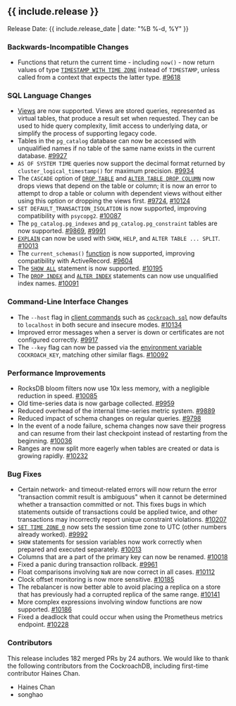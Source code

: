 <h2 id="{{ include.release | slugify }}">{{ include.release }}</h2>

Release Date: {{ include.release_date | date: "%B %-d, %Y" }}

<h3 id="beta-20161027-backwards-incompatible-changes">Backwards-Incompatible Changes</h3>

- Functions that return the current time - including `now()` - now return values of type [`TIMESTAMP WITH TIME ZONE`](https://www.cockroachlabs.com/docs/v1.0/timestamp) instead of `TIMESTAMP`, unless called from a context that expects the latter type. [#9618](https://github.com/cockroachdb/cockroach/pull/9618)

<h3 id="beta-20161027-sql-language-changes">SQL Language Changes</h3>

- [Views](https://www.cockroachlabs.com/docs/v1.0/views) are now supported. Views are stored queries, represented as virtual tables, that produce a result set when requested. They can be used to hide query complexity, limit access to underlying data, or simplify the process of supporting legacy code.  
- Tables in the `pg_catalog` database can now be accessed with unqualified names if no table of the same name exists in the current database. [#9927](https://github.com/cockroachdb/cockroach/pull/9927)
- `AS OF SYSTEM TIME` queries now support the decimal format returned by `cluster_logical_timestamp()` for maximum precision. [#9934](https://github.com/cockroachdb/cockroach/pull/9934)
- The `CASCADE` option of [`DROP TABLE`](https://www.cockroachlabs.com/docs/v1.0/drop-table) and [`ALTER TABLE DROP COLUMN`](https://www.cockroachlabs.com/docs/v1.0/alter-table) now drops views that depend on the table or column; it is now an error to attempt to drop a table or column with dependent views without either using this option or dropping the views first. [#9724](https://github.com/cockroachdb/cockroach/pull/9724), [#10124](https://github.com/cockroachdb/cockroach/pull/10124)
- `SET DEFAULT_TRANSACTION_ISOLATION` is now supported, improving compatibility with `psycopg2`. [#10087](https://github.com/cockroachdb/cockroach/pull/10087)
- The `pg_catalog.pg_indexes` and `pg_catalog.pg_constraint` tables are now supported. [#9869](https://github.com/cockroachdb/cockroach/pull/9869), [#9991](https://github.com/cockroachdb/cockroach/pull/9991)
- [`EXPLAIN`](https://www.cockroachlabs.com/docs/v1.0/explain) can now be used with `SHOW`, `HELP`, and `ALTER TABLE ... SPLIT`. [#10013](https://github.com/cockroachdb/cockroach/pull/10013)
- The `current_schemas()` [function](https://www.cockroachlabs.com/docs/v1.0/functions-and-operators) is now supported, improving compatibility with ActiveRecord. [#9604](https://github.com/cockroachdb/cockroach/pull/9604)
- The [`SHOW ALL`](https://www.cockroachlabs.com/docs/v1.0/show-vars) statement is now supported. [#10195](https://github.com/cockroachdb/cockroach/pull/10195)
- The [`DROP INDEX`](https://www.cockroachlabs.com/docs/v1.0/drop-index) and [`ALTER INDEX`](https://www.cockroachlabs.com/docs/v1.0/rename-index) statements can now use unqualified index names. [#10091](https://github.com/cockroachdb/cockroach/pull/10091)

<h3 id="beta-20161027-command-line-interface-changes">Command-Line Interface Changes</h3>

- The `--host` flag in [client commands](https://www.cockroachlabs.com/docs/v1.0/cockroach-commands) such as [`cockroach sql`](https://www.cockroachlabs.com/docs/v1.0/use-the-built-in-sql-client) now defaults to `localhost` in both secure and insecure modes. [#10134](https://github.com/cockroachdb/cockroach/pull/10134)
- Improved error messages when a server is down or certificates are not configured correctly. [#9917](https://github.com/cockroachdb/cockroach/pull/9917)
- The `--key` flag can now be passed via the [environment variable](https://www.cockroachlabs.com/docs/v1.0/cockroach-commands#environment-variables) `COCKROACH_KEY`, matching other similar flags. [#10092](https://github.com/cockroachdb/cockroach/pull/10092)

<h3 id="beta-20161027-performance-improvements">Performance Improvements</h3>

- RocksDB bloom filters now use 10x less memory, with a negligible reduction in speed. [#10085](https://github.com/cockroachdb/cockroach/pull/10085)
- Old time-series data is now garbage collected. [#9959](https://github.com/cockroachdb/cockroach/pull/9959)
- Reduced overhead of the internal time-series metric system. [#9889](https://github.com/cockroachdb/cockroach/pull/9889)
- Reduced impact of schema changes on regular queries. [#9798](https://github.com/cockroachdb/cockroach/pull/9798)
- In the event of a node failure, schema changes now save their progress and can resume from their last checkpoint instead of restarting from the beginning. [#10036](https://github.com/cockroachdb/cockroach/pull/10036)
- Ranges are now split more eagerly when tables are created or data is growing rapidly. [#10232](https://github.com/cockroachdb/cockroach/pull/10232)

<h3 id="beta-20161027-bug-fixes">Bug Fixes</h3>

- Certain network- and timeout-related errors will now return the error "transaction commit result is ambiguous" when it cannot be determined whether a transaction committed or not. This fixes bugs in which statements outside of transactions could be applied twice, and other transactions may incorrectly report unique constraint violations. [#10207](https://github.com/cockroachdb/cockroach/pull/10207)
- [`SET TIME ZONE 0`](https://www.cockroachlabs.com/docs/v1.0/set-vars#set-time-zone) now sets the session time zone to UTC (other numbers already worked). [#9992](https://github.com/cockroachdb/cockroach/pull/9992)
- `SHOW` statements for session variables now work correctly when prepared and executed separately. [#10013](https://github.com/cockroachdb/cockroach/pull/10013)
- Columns that are a part of the primary key can now be renamed. [#10018](https://github.com/cockroachdb/cockroach/pull/10018)
- Fixed a panic during transaction rollback. [#9961](https://github.com/cockroachdb/cockroach/pull/9961)
- Float comparisons involving `NaN` are now correct in all cases. [#10112](https://github.com/cockroachdb/cockroach/pull/10112)
- Clock offset monitoring is now more sensitive. [#10185](https://github.com/cockroachdb/cockroach/pull/10185)
- The rebalancer is now better able to avoid placing a replica on a store that has previously had a corrupted replica of the same range. [#10141](https://github.com/cockroachdb/cockroach/pull/10141)
- More complex expressions involving window functions are now supported. [#10186](https://github.com/cockroachdb/cockroach/pull/10186)
- Fixed a deadlock that could occur when using the Prometheus metrics endpoint. [#10228](https://github.com/cockroachdb/cockroach/pull/10228)

<div class="release-note-contributors" markdown="1">

<h3 id="beta-20161027-contributors">Contributors</h3>

This release includes 182 merged PRs by 24 authors. We would like to thank the following contributors from the CockroachDB, including first-time contributor Haines Chan.

- Haines Chan
- songhao

</div>
